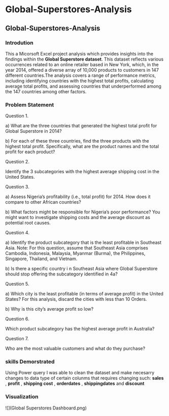 # Global-Superstores-Analysis

## Global-Superstores-Analysis

### Introdution

This a Micorsoft Excel project analysis which provides insights into the findings within the **Global Superstore dataset**. This dataset reflects various occurrences related to an online retailer based in New York, which, in the year 2014, offered a diverse array of 10,000 products to customers in 147 different countries.The analysis covers a range of performance metrics, including identifying countries with the highest total profits, calculating average total profits, and assessing countries that underperformed among the 147 countries among other factors.

### Problem Statement

Question 1.

a) What are the three countries that generated the highest total profit for Global Superstore in 2014?

b) For each of these three countries, find the three products with the highest total profit. Specifically,
what are the product names and the total profit for each product?

Question 2.

Identify the 3 subcategories with the highest average shipping cost in the United States.

Question 3.

a) Assess Nigeria’s profitability (i.e., total profit) for 2014. How does it compare to other African
countries?

b) What factors might be responsible for Nigeria’s poor performance? You might want to investigate
shipping costs and the average discount as potential root causes.

Question 4.

a) Identify the product subcategory that is the least profitable in Southeast Asia.
Note: For this question, assume that Southeast Asia comprises Cambodia, Indonesia, Malaysia, Myanmar
(Burma), the Philippines, Singapore, Thailand, and Vietnam.

b) Is there a specific country i n Southeast Asia where Global Superstore should stop offering the
subcategory identified in 4a?

Question 5.

a) Which city is the least profitable (in terms of average profit) in the United States? For this analysis,
discard the cities with less than 10 Orders.

b) Why is this city’s average profit so low?

Question 6.

Which product subcategory has the highest average profit in Australia?

Question 7.

Who are the most valuable customers and what do they purchase?

### skills Demorstrated

Using Power query I was able to clean the dataset and make necesarry changes to data type of certain colunms that requires changing such:
**sales** , **profit** , **shipping cost** , **orderdates** , **shippingdates** and **discount**

### Visualization

![](Global Superstores Dashboard.png)





